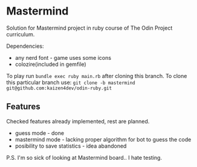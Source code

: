 # Mastermind

Solution for Mastermind project in ruby course of The Odin Project curriculum.

Dependencies: 
- any nerd font - game uses some icons
- colozire(included in gemfile)

To play run `bundle exec ruby main.rb` after cloning this branch.
To clone this particular branch use: `git clone -b mastermind git@github.com:kaizen4dev/odin-ruby.git`

## Features
Checked features already implemented, rest are planned.

- guess mode - done
- mastermind mode - lacking proper algorithm for bot to guess the code
- posibility to save statistics - idea abandoned

P.S. I'm so sick of looking at Mastermind board.. I hate testing.
